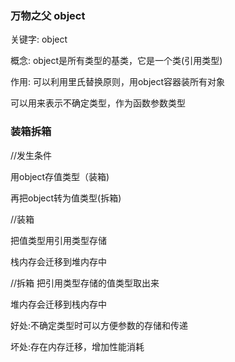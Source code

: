 ### 万物之父 object

关键字: object

概念:
object是所有类型的基类，它是一个类(引用类型)

作用:
可以利用里氏替换原则，用object容器装所有对象

可以用来表示不确定类型，作为函数参数类型



### 装箱拆箱

//发生条件

用object存值类型（装箱)

再把object转为值类型(拆箱)

//装箱

把值类型用引用类型存储

栈内存会迁移到堆内存中

//拆箱
把引用类型存储的值类型取出来

堆内存会迁移到栈内存中



好处:不确定类型时可以方便参数的存储和传递

坏处:存在内存迁移，增加性能消耗